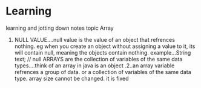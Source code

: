 # Learning
learning and jotting down notes
  topic     Array
1.   NULL VALUE....null value is the value of an object that refrences nothing. eg when you create an object without assigning a value to it, its will contain null, meaning the objects contain nothing. example...String text; // null
   ARRAYS are the collection of variables of the same data types....think of an array in java is an object .2..an array variable refrences a group of data. or a collection of variables of the same data type. array size cannot be changed. it is fixed
